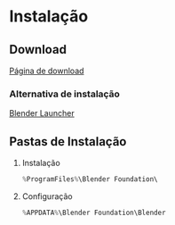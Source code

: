 # Instalação

## Download

[Página de download](https://www.blender.org/download/)

### Alternativa de instalação

[Blender Launcher](https://dotbow.github.io/Blender-Launcher/)

## Pastas de Instalação

1. Instalação

   ```powershell
   %ProgramFiles%\Blender Foundation\

   ```
1. Configuração

   ```powershell
   %APPDATA%\Blender Foundation\Blender
   ```